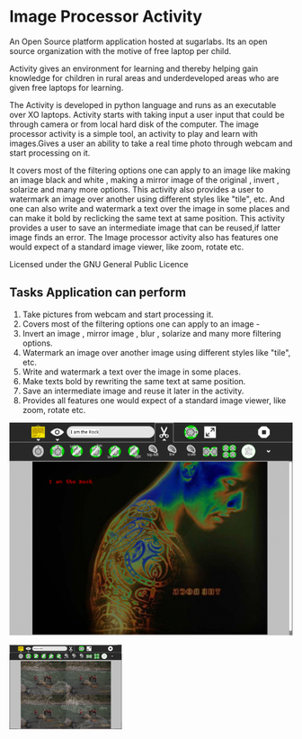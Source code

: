 Image Processor Activity
========================
An Open Source platform application hosted at sugarlabs. Its an open source organization with the motive of free laptop per child.

Activity gives an environment for learning and thereby helping gain knowledge for children in rural areas and underdeveloped areas who are given free laptops for learning. 


The Activity is developed in python language and runs as an executable over XO laptops. Activity starts with taking input a user
input that could be through camera or from local hard disk of the computer. The image processor activity is a simple tool, 
an activity to play and learn with images.Gives a user an ability to take a real time photo through webcam and start processing 
on it. 

It covers most of the filtering options one can apply to an image like making an image black and white , making a mirror 
image of the original , invert , solarize and many more options. This activity also provides a user to watermark an image over 
another using different styles like "tile", etc. And one can also write and watermark a text over the image in some places and 
can make it bold by reclicking the same text at same position. This activity provides a user to save an intermediate image that 
can be reused,if latter image finds an error. The Image processor activity also has features one would expect of a standard 
image viewer, like zoom, rotate etc.

Licensed under the GNU General Public Licence

Tasks Application can perform
-----------------------------
1. Take pictures from webcam and start processing it.
2. Covers most of the filtering options one can apply to an image - 
3. Invert an image , mirror image , blur , solarize and many more filtering options.
4. Watermark an image over another image using different styles like "tile", etc.
5. Write and watermark a text over the image in some places. 
6. Make texts bold by rewriting the same text at same position.
7. Save an intermediate image and reuse it later in the activity.
8. Provides all features one would expect of a standard image viewer, like zoom, rotate etc.

![alt tag](https://raw.githubusercontent.com/exceptionhandle/ImageProcessor.activity/master/img.png)

![alt tag](https://raw.githubusercontent.com/exceptionhandle/ImageProcessor.activity/master/img1.png)
